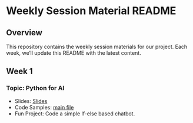 # Weekly Session Material README
## Overview
This repository contains the weekly session materials for our project. Each week, we’ll update this README with the latest content.

## Week 1
### Topic: Python for AI
+ Slides: [Slides](Week_1/Slides.pptx)
+ Code Samples: [main file](Week_1/main.py)
+ Fun Project: Code a simple If-else based chatbot.
